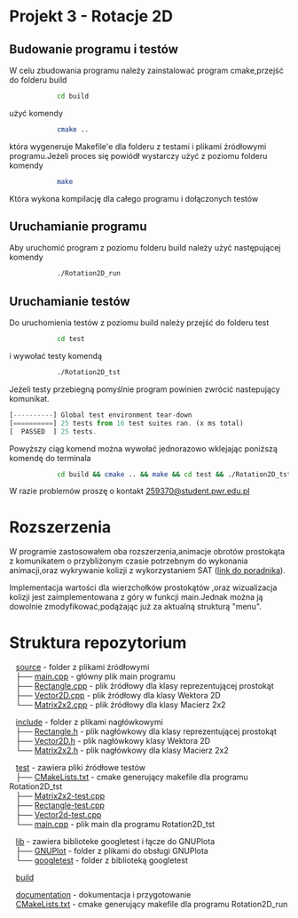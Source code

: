 # Projekt 3 - Rotacje 2D

## Budowanie programu i testów

W celu zbudowania programu należy zainstalować program cmake,przejść do folderu build

```bash
			cd build
```

użyć komendy

```bash
			cmake ..
```

która wygeneruje Makefile'e dla folderu z testami i plikami źródłowymi programu.Jeżeli proces się powiódł wystarczy użyć z poziomu folderu komendy

```bash
			make
```

Która wykona kompilację dla całego programu i dołączonych testów

## Uruchamianie programu

Aby uruchomić program z poziomu folderu build należy użyć następującej komendy

```bash
			./Rotation2D_run
```

## Uruchamianie testów

Do uruchomienia testów z poziomu build należy przejść do folderu test

```bash
			cd test
```

i wywołać testy komendą

```bash
			./Rotation2D_tst
```

Jeżeli testy przebiegną pomyślnie program powinien zwrócić nastepujący komunikat.

```js
[----------] Global test environment tear-down
[==========] 25 tests from 16 test suites ran. (x ms total)
[  PASSED  ] 25 tests.
```

Powyższy ciąg komend można wywołać jednorazowo wklejając poniższą komendę do terminala

```bash
			cd build && cmake .. && make && cd test && ./Rotation2D_tst && cd .. && ./Rotation2D_run
```

W razie problemów proszę o kontakt <259370@student.pwr.edu.pl>

# Rozszerzenia

W programie zastosowałem oba rozszerzenia,animacje obrotów prostokąta z komunikatem o przybliżonym czasie potrzebnym do wykonania animacji,oraz wykrywanie kolizji z wykorzystaniem SAT ([link do poradnika](https://www.gamedev.net/tutorials/_/technical/game-programming/2d-rotated-rectangle-collision-r2604/)).

Implementacja wartości dla wierzchołków prostokątów ,oraz wizualizacja kolizji jest zaimplementowana z góry w funkcji main.Jednak można ją dowolnie zmodyfikować,podążając już za aktualną strukturą "menu".

# Struktura repozytorium

&nbsp;&nbsp; [source](source/) - folder z plikami źródłowymi\
&nbsp;&nbsp; ├── [main.cpp](source/main.cpp) - główny plik main programu\
&nbsp;&nbsp; ├── [Rectangle.cpp](source/Rectangle.cpp) - plik źródłowy dla klasy reprezentującej prostokąt\
&nbsp;&nbsp; ├── [Vector2D.cpp](source/Vector2D.cpp) - plik źródłowy dla klasy Wektora 2D\
&nbsp;&nbsp; └── [Matrix2x2.cpp](source/Matrix2x2.cpp) - plik źródłowy dla klasy Macierz 2x2

&nbsp;&nbsp; [include](include/) - folder z plikami nagłówkowymi\
&nbsp;&nbsp; ├── [Rectangle.h](include/Rectangle.h) - plik nagłówkowy dla klasy reprezentującej prostokąt\
&nbsp;&nbsp; ├── [Vector2D.h](include/Vector2D.h) - plik nagłówkowy klasy Wektora 2D\
&nbsp;&nbsp; └── [Matrix2x2.h](include/Matrix2x2.h) - plik nagłówkowy dla klasy Macierz 2x2

&nbsp;&nbsp; [test](test/) - zawiera pliki źródłowe testów\
&nbsp;&nbsp; ├── [CMakeLists.txt](test/CMakeLists.txt) - cmake generujący makefile dla programu Rotation2D_tst\
&nbsp;&nbsp; ├── [Matrix2x2-test.cpp](test/Matrix2x2-test.cpp)\
&nbsp;&nbsp; ├── [Rectangle-test.cpp](test/Rectangle-test.cpp)\
&nbsp;&nbsp; ├── [Vector2d-test.cpp](test/Vector2d-test.cpp)\
&nbsp;&nbsp; └── [main.cpp](test/main.cpp) - plik main dla programu Rotation2D_tst

&nbsp;&nbsp; [lib](lib/) - zawiera biblioteke googletest i łącze do GNUPlota\
&nbsp;&nbsp; ├── [GNUPlot](lib/GNUPlot/) - folder z plikami do obsługi GNUPlota\
&nbsp;&nbsp; └── [googletest](lib/googletest) - folder z biblioteką googletest

&nbsp;&nbsp; [build](build/) 

&nbsp;&nbsp; [documentation](documentation/) - dokumentacja i przygotowanie\
&nbsp;&nbsp; [CMakeLists.txt](CMakeLists.txt) - cmake generujący makefile dla programu Rotation2D_run
